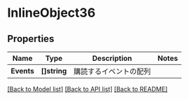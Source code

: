 # InlineObject36

## Properties

Name | Type | Description | Notes
------------ | ------------- | ------------- | -------------
**Events** | **[]string** | 購読するイベントの配列 | 

[[Back to Model list]](../README.md#documentation-for-models) [[Back to API list]](../README.md#documentation-for-api-endpoints) [[Back to README]](../README.md)


